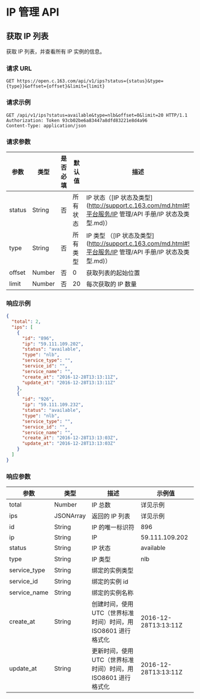 # IP 管理 API

## 获取 IP 列表

获取 IP 列表，并查看所有 IP 实例的信息。

### 请求 URL

`GET https://open.c.163.com/api/v1/ips?status={status}&type={type}}&offset={offset}&limit={limit}`


### 请求示例

```http
GET /api/v1/ips?status=available&type=nlb&offset=0&limit=20 HTTP/1.1
Authorization: Token 93cb02be6a83447a8dfd83221e8d4a96
Content-Type: application/json
```

### 请求参数

|  参数  |  类型  | 是否必填 |  默认值  |                    描述                    |  示例值   |
|--------|--------|----------|----------|--------------------------------------------|-----------|
| status | String | 否       | 所有状态 | IP 状态（[IP 状态及类型](http://support.c.163.com/md.html#!平台服务/IP 管理/API 手册/IP 状态及类型.md)）  | available |
| type   | String | 否       | 所有类型 | IP 类型 （[IP 状态及类型](http://support.c.163.com/md.html#!平台服务/IP 管理/API 手册/IP 状态及类型.md)） | nlb       |
| offset | Number | 否       | 0        | 获取列表的起始位置                         | 0         |
| limit  | Number | 否       | 20       | 每次获取的 IP 数量                         | 20        |


### 响应示例

```json
{
  "total": 2,
  "ips": [
    {
      "id": "896",
      "ip": "59.111.109.202",
      "status": "available",
      "type": "nlb",
      "service_type": "",
      "service_id": "",
      "service_name": "",
      "create_at": "2016-12-28T13:13:11Z",
      "update_at": "2016-12-28T13:13:11Z"
    },
    {
      "id": "926",
      "ip": "59.111.109.232",
      "status": "available",
      "type": "nlb",
      "service_type": "",
      "service_id": "",
      "service_name": "",
      "create_at": "2016-12-28T13:13:03Z",
      "update_at": "2016-12-28T13:13:03Z"
    }
  ]
}
```

### 响应参数


|     参数     |    类型   |                              描述                             |        示例值        |
|--------------|-----------|---------------------------------------------------------------|----------------------|
| total        | Number    | IP 总数                                                       | 详见示例             |
| ips          | JSONArray | 返回的 IP 列表                                                | 详见示例             |
| id           | String    | IP 的唯一标识符                                               | 896                  |
| ip           | String    | IP                                                            | 59.111.109.202       |
| status       | String    | IP 状态                                                       | available            |
| type         | String    | IP 类型                                                       | nlb                  |
| service_type | String    | 绑定的实例类型                                                |                      |
| service_id   | String    | 绑定的实例 id                                                 |                      |
| service_name | String    | 绑定的实例名称                                                |                      |
| create_at    | String    | 创建时间，使用 UTC（世界标准时间）时间，用 ISO8601 进行格式化 | 2016-12-28T13:13:11Z |
| update_at    | String    | 更新时间，使用 UTC（世界标准时间）时间，用 ISO8601 进行格式化 | 2016-12-28T13:13:11Z |